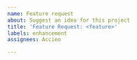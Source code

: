```yaml
---
name: Feature request
about: Suggest an idea for this project
title: 'Feature Request: <feature>'
labels: enhancement
assignees: Accieo

---
```



